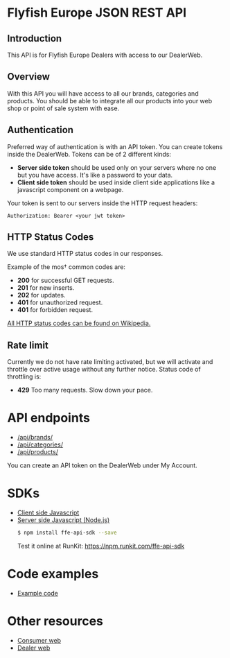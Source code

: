 # Flyfish Europe JSON REST API

## Introduction

This API is for Flyfish Europe Dealers with access to our DealerWeb.


## Overview

With this API you will have access to all our brands, categories and products. You should be able to integrate all our
products into your web shop or point of sale system with ease.


## Authentication

Preferred way of authentication is with an API token. You can create tokens inside the DealerWeb. Tokens can be of 2
different kinds:

- __Server side token__ should be used only on your servers where no one but you have access. It's like a password to
your data.
- __Client side token__ should be used inside client side applications like a javascript component on a webpage.

Your token is sent to our servers inside the HTTP request headers:
```
Authorization: Bearer <your jwt token>
```


## HTTP Status Codes

We use standard HTTP status codes in our responses.

Example of the mos† common codes are:
- __200__ for successful GET requests.
- __201__ for new inserts.
- __202__ for updates.
- __401__ for unauthorized request.
- __401__ for forbidden request.

[All HTTP status codes can be found on Wikipedia.](https://en.wikipedia.org/wiki/List_of_HTTP_status_codes)


## Rate limit

Currently we do not have rate limiting activated, but we will activate and throttle over active usage without any
further notice. Status code of throttling is:
- __429__ Too many requests. Slow down your pace.


# API endpoints

- [/api/brands/](brands.md)
- [/api/categories/](categories.md)
- [/api/products/](products.md)

You can create an API token on the DealerWeb under My Account.


# SDKs

- [Client side Javascript](./sdk/javascript/)
- [Server side Javascript (Node.js)](./sdk/node.js/)
    ```bash
    $ npm install ffe-api-sdk --save
    ```   
    Test it online at RunKit: https://npm.runkit.com/ffe-api-sdk   


# Code examples

- [Example code](./example/)


# Other resources

- [Consumer web](https://flyfisheurope.com/)
- [Dealer web](https://dealer.flyfisheurope.com/)
